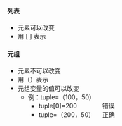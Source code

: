  #### 列表
 + 元素可以改变
 + 用 [ ] 表示

 #### 元组
 + 元素不可以改变
 + 用（）表示
 + 元组变量的值可以改变
   + 例：tuple=（100，50）
        + tuple[0]=200 &emsp; &emsp; &emsp;  错误
        + tuple=（200，50）  &emsp;正确

